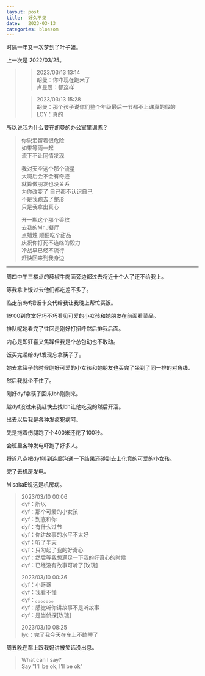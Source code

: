 ```yaml
---
layout: post
title:  好久不见
date:   2023-03-13
categories: blossom
---
```


时隔一年又一次梦到了叶子姐。

上一次是 2022/03/25。

>   >   2023/03/13 13:14  
>   >   胡曼：你咋现在跑来了  
>   >   卢昱辰：都这样  
>   
>   >   2023/03/13 15:28  
>   >   胡曼：那个孩子说你们整个年级最后一节都不上课真的假的  
>   >   LCY：真的  

所以说我为什么要在胡曼的办公室里训练？

>   你说泪留着很危险  
>   如果等雨一起  
>   流下不让同情发现  
>
>   我对天空这个那个流星  
>   大喊后会不会有奇迹  
>   就算做朋友也没关系  
>   为你改变了 自己都不认识自己  
>   不是我跑去了整形  
>   只是我拿出真心  
>
>   开一瓶这个那个香槟  
>   去我的Mr.J餐厅  
>   点蜡烛 顺便吃个甜品  
>   庆祝你打死不连络的毅力  
>   冷战早已经不流行  
>   赶快回来到我身边    

___

周四中午三楼点的藤椒牛肉面旁边都过去将近十个人了还不给我上。

等我拿上饭过去他们都吃差不多了。

临走前dyf把饭卡交代给我让我晚上帮忙买饭。

19:00到食堂好巧不巧看见可爱的小女孩和她朋友在前面看菜品。

排队呢她看完了往回走刚好打招呼然后排我后面。

内心是即狂喜又焦躁但我是个怂包动也不敢动。

饭买完递给dyf发现忘拿筷子了。

她去拿筷子的时候刚好可爱的小女孩和她朋友也买完了坐到了同一排的对角线。

然后我就坐不住了。

刚好dyf拿筷子回来lbh刚刚来。

趁dyf没过来我赶快去找lbh让他吃我的然后开溜。

出去以后我是各种发疯犯病阿。

先是拖着伤腿跑了个400米还花了100秒。

会班里各种发电吓跑了好多人。

将近八点把dyf叫到连廊沟通一下结果还碰到去上化竞的可爱的小女孩。

完了去机房发电。

MisakaE说这是机房病。

>   2023/03/10 00:06  
>   dyf：所以  
>   dyf：那个可爱的小女孩  
>   dyf：到底和你  
>   dyf：有什么过节  
>   dyf：你讲故事的水平不太好  
>   dyf：听了半天  
>   dyf：只勾起了我的好奇心  
>   dyf：然后等我想满足一下我的好奇心的时候  
>   dyf：已经没有故事可听了[玫瑰]  
>
>   2023/03/10 00:36  
>   dyf：小哥哥  
>   dyf：我看不懂  
>   dyf：。。。。。。。  
>   dyf：感觉听你讲故事不是听故事  
>   dyf：是当侦探[玫瑰]  
>
>   2023/03/10 08:25  
>   lyc：完了我今天在车上不瞌睡了  

周五晚在车上跟我妈讲被笑话没出息。

>   What can I say?  
>   Say "I'll be ok, I'll be ok"  